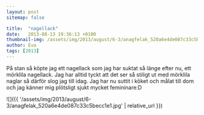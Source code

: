 ```yaml
---
layout: post
sitemap: false

title:  "nagellack"
date:   2013-08-13 19:36:13 +0100
thumbnail-img: /assets/img/2013/august/6-3/anagfelak_520a6e4de087c33c5becc1e1.jpg
author: Eva
tags: [2013]
---
```


På stan så köpte jag ett nagellack som jag har suktat så länge efter nu, ett mörklila nagellack. Jag har alltid tyckt att det ser så stiligt ut med mörklila naglar så därför slog jag till idag. Jag har nu suttit i köket och målat till dom och jag känner mig plötsligt sjukt mycket femininare:D

![]({{ '/assets/img/2013/august/6-3/anagfelak_520a6e4de087c33c5becc1e1.jpg'  | relative_url }})

